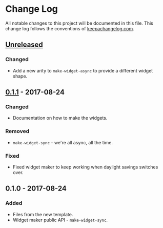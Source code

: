 # Change Log
All notable changes to this project will be documented in this file. This change log follows the conventions of [keepachangelog.com](http://keepachangelog.com/).

## [Unreleased]
### Changed
- Add a new arity to `make-widget-async` to provide a different widget shape.

## [0.1.1] - 2017-08-24
### Changed
- Documentation on how to make the widgets.

### Removed
- `make-widget-sync` - we're all async, all the time.

### Fixed
- Fixed widget maker to keep working when daylight savings switches over.

## 0.1.0 - 2017-08-24
### Added
- Files from the new template.
- Widget maker public API - `make-widget-sync`.

[Unreleased]: https://github.com/your-name/core-functions/compare/0.1.1...HEAD
[0.1.1]: https://github.com/your-name/core-functions/compare/0.1.0...0.1.1
